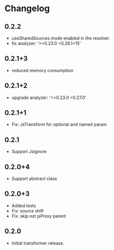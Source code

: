 # Changelog

## 0.2.2
- useSharedSources mode enabled in the resolver
- fix analyzer: '>=0.23.0 <0.26.1+15'

## 0.2.1+3

- reduced memory consumption

## 0.2.1+2

- upgrade analyzer: '>=0.23.0 <0.27.0'

## 0.2.1+1

- Fix: JsTransform for optional and named param

## 0.2.1

- Support JsIgnore

## 0.2.0+4

- Support abstract class

## 0.2.0+3

- Added tests
- Fix: source shift
- Fix: skip not jsProxy parent

## 0.2.0

- Initial transformer release.
